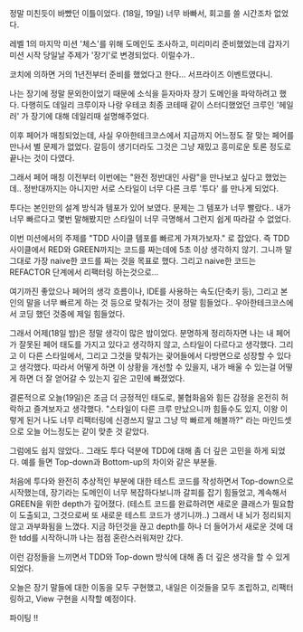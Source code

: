 정말 미친듯이 바빴던 이틀이었다. (18일, 19일)
너무 바빠서, 회고를 쓸 시간조차 없었다.

레벨 1의 마지막 미션 '체스'를 위해 도메인도 조사하고, 미리미리 준비했었는데
갑자기 미션 시작 당일날 주제가 '장기'로 변경되었다. 이럴수가..

코치에 의하면 거의 1년전부터 준비를 했었다고 한다... 서프라이즈 이벤트였다니.

나는 장기에 정말 문외한이었기 때문에 소식을 듣자마자 장기 도메인을 파악하려고 했다.
다행히도 데일리 크루이자 나랑 우테코 최종 코테때 같이 스터디했었던 크루인 '헤일러' 가 장기에 대해 데일리때 설명해주었다.

이후 페어가 매칭되었는데, 사실 우아한테크코스에서 지금까지 어느정도 잘 맞는 페어를 만나서 별 문제가 없었다.
갈등이 생기더라도 그것은 그냥 재밌고 흥미로운 토론 정도로 끝나는 것이 다였다.

그래서 페어 매칭 이전부터 이번에는 "완전 정반대인 사람"을 만나보고 싶다고 했었는데..
정반대까지는 아니지만 서로 스타일이 너무 다른 크루 '투다' 를 만나게 되었다.

투다는 본인만의 설계 방식과 템포가 있어 보였다. 문제는 그 템포가 너무 빨랐다.. 내가 너무 빠르다고 몇번 말해봤지만 스타일이 너무 극명해서 그런지 쉽게 따라갈 수 없었다.

이번 미션에서의 주제를 "TDD 사이클 템포를 빠르게 가져가보자." 로 잡았다. 즉 TDD 사이클에서 RED와 GREEN까지는 코드를 짜는데에 5초 이상 생각하지 않기. 그니까 말 그대로 가장 naive한 코드를 짜는 것을 목표로 했다. 그리고 naive한 코드는 REFACTOR 단계에서 리팩터링 하는것으로...

여기까진 좋았으나 페어의 생각 흐름이나, IDE를 사용하는 속도(단축키 등), 그리고 본인의 말을 너무 빠르게 하는 것 등으로 맞춰가는 것이 정말 힘들었다.. 우아한테크코스에서 코딩 했던 것중에 제일 힘들었다.

그래서 어제(18일 밤)은 정말 생각이 많은 밤이었다. 분명하게 정리하자면 나는 내 페어가 잘못된 페어 태도를 가지고 있다고 생각하지 않고, 스타일이 다르다고 생각했다. 그리고 이 다른 스타일에서, 그리고 그것을 맞춰가는 괒어들에서 다방면으로 성장할 수 있다고 생각했다. 따라서 어떻게 하면 이 상황을 개선할 수 있을지, 내가 배울 수 있는걸 어떻게 하면 더 잘 얻어갈 수 있는지 깊은 고민에 빠졌었다.

결론적으로 오늘(19일)은 조금 더 긍정적인 태도로, 불협화음와 힘든 감정을 온전히 허락하고 즐겨보자고 생각했다. "스타일이 다른 크루 만났으니까 힘들수도 있지, 이왕 이렇게 된거 나도 너무 리팩터링에 신경쓰지 말고 그냥 막 빠르게 해볼까?" 라는 마인드셋으로 오늘 어느정도는 같이 맞춘 것 같았다.

그럼에도 쉽지 않았다.. 그래도 투다 덕분에 TDD에 대해 좀 더 깊은 고민을 하게 되었다. 예를 들면 Top-down과 Bottom-up의 차이와 같은 부분들.

처음에 투다와 완전히 추상적인 부분에 대한 테스트 코드를 작성하면서 Top-down으로 시작했는데, 장기라는 도메인이 너무 복잡하다보니까 갈피를 잡기 힘들었고, 계속해서 GREEN을 위한 depth가 깊어졌다. (테스트 코드를 완료하려면 새로운 클래스가 필요함이 도출되고, 그것으로써 또 새로운 테스트 코드가 생기니까..) 그래서 내 뇌가 정리되지 않고 과부화됨을 느꼈다. 지금 하던것을 끊고 depth를 하나 더 들어가서 새로운 것에 대한 tdd를 시작하니까 나는 점점 혼란스러워져만 갔다.

이런 감정들을 느끼면서 TDD와 Top-down 방식에 대해 좀 더 깊은 생각을 할 수 있게 되었다.

오늘은 장기 말들에 대한 이동을 모두 구현했고,
내일은 이것들을 모두 조립하고, 리팩터링하고, View 구현을 시작할 예정이다. 

파이팅 !!
